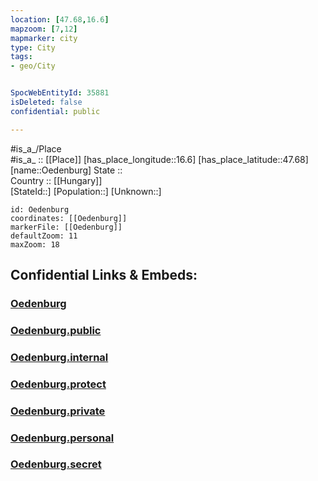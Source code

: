 ```yaml
---
location: [47.68,16.6] 
mapzoom: [7,12] 
mapmarker: city 
type: City
tags:
- geo/City


SpocWebEntityId: 35881
isDeleted: false
confidential: public

---
```

#is_a_/Place  
#is_a_ :: [[Place]] 
[has_place_longitude::16.6] 
[has_place_latitude::47.68] 
[name::Oedenburg] 
State ::  
Country :: [[Hungary]]  
[StateId::] 
[Population::] 
[Unknown::] 


```leaflet
id: Oedenburg
coordinates: [[Oedenburg]] 
markerFile: [[Oedenburg]] 
defaultZoom: 11 
maxZoom: 18
```


## Confidential Links & Embeds: 

### [Oedenburg](/_Standards/Earth/Continent/Europe/Europe~East/Hungary/Counties~Hungary/Gyor-Moson-Sopron/counties~Gyor-Moson-Sopron/Sopron/City/Oedenburg.md) 

### [Oedenburg.public](/_public/Earth/Continent/Europe/Europe~East/Hungary/Counties~Hungary/Gyor-Moson-Sopron/counties~Gyor-Moson-Sopron/Sopron/City/Oedenburg.public.md) 

### [Oedenburg.internal](/_internal/Earth/Continent/Europe/Europe~East/Hungary/Counties~Hungary/Gyor-Moson-Sopron/counties~Gyor-Moson-Sopron/Sopron/City/Oedenburg.internal.md) 

### [Oedenburg.protect](/_protect/Earth/Continent/Europe/Europe~East/Hungary/Counties~Hungary/Gyor-Moson-Sopron/counties~Gyor-Moson-Sopron/Sopron/City/Oedenburg.protect.md) 

### [Oedenburg.private](/_private/Earth/Continent/Europe/Europe~East/Hungary/Counties~Hungary/Gyor-Moson-Sopron/counties~Gyor-Moson-Sopron/Sopron/City/Oedenburg.private.md) 

### [Oedenburg.personal](/_personal/Earth/Continent/Europe/Europe~East/Hungary/Counties~Hungary/Gyor-Moson-Sopron/counties~Gyor-Moson-Sopron/Sopron/City/Oedenburg.personal.md) 

### [Oedenburg.secret](/_secret/Earth/Continent/Europe/Europe~East/Hungary/Counties~Hungary/Gyor-Moson-Sopron/counties~Gyor-Moson-Sopron/Sopron/City/Oedenburg.secret.md)

